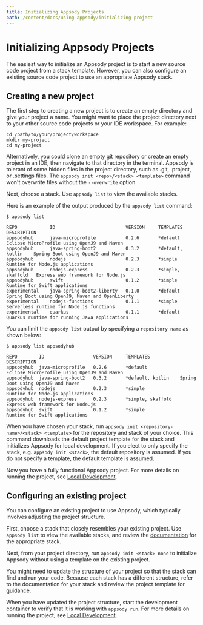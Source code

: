 ```yaml
---
title: Initializing Appsody Projects
path: /content/docs/using-appsody/initializing-project
---
```


# Initializing Appsody Projects

The easiest way to initialize an Appsody project is to start a new source code project from a stack template. However, you can also configure an existing source code project to use an appropriate Appsody stack.  

## Creating a new project

The first step to creating a new project is to create an empty directory and give your project a name. You might want to place the project directory next to your other source code projects or your IDE workspace. For example:

```
cd /path/to/your/project/workspace
mkdir my-project
cd my-project
```
Alternatively, you could clone an empty git repository or create an empty project in an IDE, then navigate to that directory in the terminal. Appsody is tolerant of some hidden files in the project directory, such as .git, .project, or .settings files. The `appsody init <repo>/<stack> <template>` command won't overwrite files without the `--overwrite` option.

Next, choose a stack. Use `appsody list` to view the available stacks.

Here is an example of the output produced by the `appsody list` command:
```
$ appsody list

REPO      	    ID               	        VERSION  	TEMPLATES        	DESCRIPTION                                
appsodyhub	    java-microprofile	        0.2.6    	*default         	Eclipse MicroProfile using OpenJ9 and Maven
appsodyhub	    java-spring-boot2	        0.3.2    	*default, kotlin 	Spring Boot using OpenJ9 and Maven         
appsodyhub	    nodejs           	        0.2.3    	*simple          	Runtime for Node.js applications           
appsodyhub	    nodejs-express   	        0.2.3    	*simple, skaffold	Express web framework for Node.js          
appsodyhub	    swift            	        0.1.2    	*simple          	Runtime for Swift applications 
experimental	java-spring-boot2-liberty	0.1.0    	*default 	        Spring Boot using OpenJ9, Maven and OpenLiberty
experimental	nodejs-functions         	0.1.1    	*simple  	        Serverless runtime for Node.js functions       
experimental	quarkus                  	0.1.1    	*default 	        Quarkus runtime for running Java applications 

```
You can limit the `appsody list` output by specifying a `repository name` as shown below:
```
$ appsody list appsodyhub

REPO      	ID               	VERSION  	TEMPLATES        	DESCRIPTION                                
appsodyhub	java-microprofile	0.2.6    	*default         	Eclipse MicroProfile using OpenJ9 and Maven
appsodyhub	java-spring-boot2	0.3.2    	*default, kotlin 	Spring Boot using OpenJ9 and Maven         
appsodyhub	nodejs           	0.2.3    	*simple          	Runtime for Node.js applications           
appsodyhub	nodejs-express   	0.2.3    	*simple, skaffold	Express web framework for Node.js          
appsodyhub	swift            	0.1.2    	*simple          	Runtime for Swift applications 

```

When you have chosen your stack, run `appsody init <repository-name>/<stack> <template>` for the repository and stack of your choice. This command downloads the default project template for the stack and initializes Appsody for local development.  If you elect to only specify the stack, e.g. `appsody init <stack>`, the default repository is assumed.  If you do not specify a template, the default template is assumed.

Now you have a fully functional Appsody project. For more details on running the project, see [Local Development](/content/docs/using-appsody/local-development.md).


## Configuring an existing project

You can configure an existing project to use Appsody, which typically involves adjusting the project structure.

First, choose a stack that closely resembles your existing project. Use `appsody list` to view the available stacks, and review the [documentation](https://github.com/appsody/stacks/tree/master/incubator) for the appropriate stack.

Next, from your project directory, run `appsody init <stack> none` to initialize Appsody without using a template on the existing project.

You might need to update the structure of your project so that the stack can find and run your code. Because each stack has a different structure, refer to the documentation for your stack and review the project template for guidance.

When you have updated the project structure, start the development container to verify that it is working with `appsody run`. For more details on running the project, see [Local Development](/content/docs/using-appsody/local-development.md).
